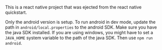 This is a react native project that was ejected from the react native quickstart.

Only the android version is setup. To run android in dev mode, update the path in `android/local.properties` to the android SDK. Make sure you have the java SDK installed. If you are using windows, you might have to set a `JAVA_HOME` system variable to the path of the java SDK. Then use `npm run android`.